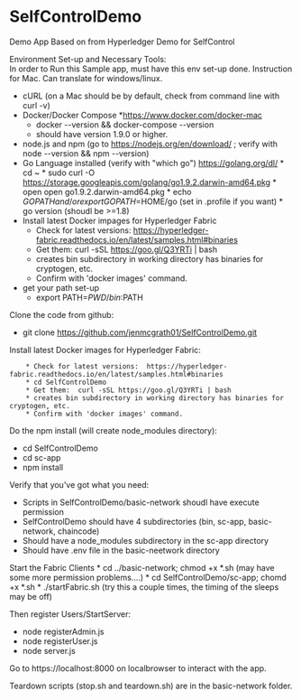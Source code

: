 # SelfControlDemo
Demo App Based on from Hyperledger Demo for SelfControl

Environment Set-up and Necessary Tools:  
In order to Run this Sample app,  must have this env set-up done.  Instruction for Mac.  Can translate for windows/linux.
  * cURL (on a Mac should be by default, check from command line with curl -v)
  * Docker/Docker Compose
      *https://www.docker.com/docker-mac
      * docker --version && docker-compose --version
      * should have version 1.9.0 or higher.
  * node.js and npm (go to https://nodejs.org/en/download/ ; verify with node --version && npm --version) 
  * Go Language installed (verify with "which go")
        https://golang.org/dl/ 
        * cd ~
        * sudo curl -O https://storage.googleapis.com/golang/go1.9.2.darwin-amd64.pkg
        * open open go1.9.2.darwin-amd64.pkg
        * echo $GOPATH and/or export GOPATH=$HOME/go (set in .profile if you want)
        * go version (shoudl be >=1.8)
   * Install latest Docker impages for Hyperledger Fabric
        * Check for latest versions:  https://hyperledger-fabric.readthedocs.io/en/latest/samples.html#binaries
        * Get them:  curl -sSL https://goo.gl/Q3YRTi | bash
        * creates bin subdirectory in working directory has binaries for cryptogen, etc.
        * Confirm with 'docker images' command.
   * get your path set-up
        * export PATH=$PWD/bin:$PATH
        
  Clone the code from github:
  
   * git clone https://github.com/jenmcgrath01/SelfControlDemo.git
   
   Install latest Docker images for Hyperledger Fabric:
   
   
        * Check for latest versions:  https://hyperledger-fabric.readthedocs.io/en/latest/samples.html#binaries
        * cd SelfControlDemo
        * Get them:  curl -sSL https://goo.gl/Q3YRTi | bash
        * creates bin subdirectory in working directory has binaries for cryptogen, etc.
        * Confirm with 'docker images' command.
        
   Do the npm install (will create node_modules directory):
   * cd SelfControlDemo
   * cd sc-app
   * npm install
   
   Verify that you've got what you need:
   * Scripts in SelfControlDemo/basic-network shoudl have execute permission
   * SelfControlDemo should have 4 subdirectories (bin, sc-app, basic-network, chaincode)
   * Should have a node_modules subdirectory in the sc-app directory
   * Should have .env file in the basic-neetwork directory
   
   Start the Fabric Clients
    * cd ../basic-network; chmod +x *.sh (may have some more permission problems....)
    * cd SelfControlDemo/sc-app; chomd +x *.sh
    * ./startFabric.sh  (try this a couple times, the timing of the sleeps may be off)
   
   Then register Users/StartServer:
   * node registerAdmin.js
   * node registerUser.js
   * node server.js
   
Go to https://localhost:8000 on localbrowser to interact with the app.
   
Teardown scripts (stop.sh and teardown.sh) are in the basic-network folder.
   
   
